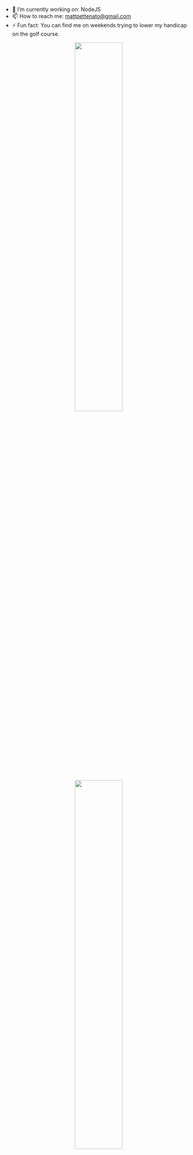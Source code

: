 - 🔭 I’m currently working on: NodeJS
- 📫 How to reach me: mattpettenato@gmail.com
- ⚡ Fun fact: You can find me on weekends trying to lower my handicap on the golf course.

<p align="center">
<!--   <img height="50%" width="auto" src ="https://github-readme-stats.vercel.app/api?username=mattpettenato&show_icons=true&count_private=true&theme=darcula&hide_border=true&hide=issues,contribs&bg_color=00000000"> -->
  <img height="50%" width="auto" src ="https://github-readme-stats.vercel.app/api/top-langs/?username=mattpettenato&layout=compact&hide_border=true&theme=darcula&bg_color=00000000&langs_count=6&hide=jupyter%20notebook,tex,css,php"> 
  <br>
  <img  height="50%" width="auto" src ="https://streak-stats.demolab.com?user=mattpettenato&theme=darcula&hide_border=true&date_format=M%20j%5B%2C%20Y%5D&background=DD272700">
  <br>
  <br>
</p>


<!--- 
- 🌱 I’m currently learning: 
- 👯 I’m looking to collaborate on ...
- 💬 Ask me about ...
-->
